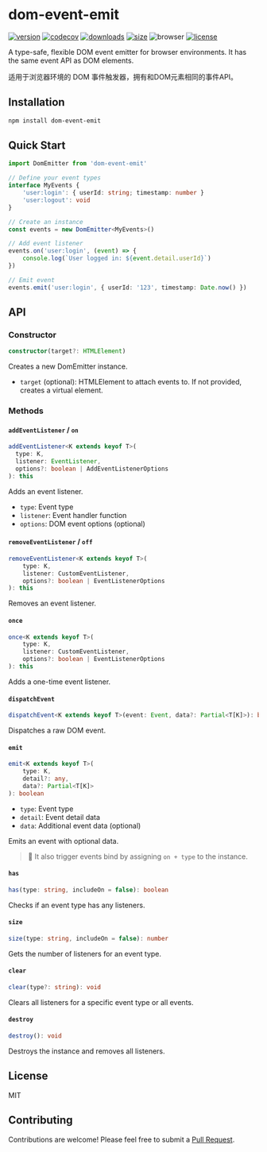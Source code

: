 # dom-event-emit

[![version](https://img.shields.io/npm/v/dom-event-emit?style=flat-square)](https://www.npmjs.com/package/dom-event-emit)
[![codecov](https://codecov.io/gh/Marinerer/jotter/graph/badge.svg?token=G7QXEHCEXW)](https://codecov.io/gh/Marinerer/jotter)
[![downloads](https://img.shields.io/npm/dm/dom-event-emit?style=flat-square)](https://www.npmjs.com/package/dom-event-emit)
[![size](https://img.shields.io/bundlephobia/minzip/dom-event-emit?style=flat-square)](https://bundlephobia.com/package/dom-event-emit)
![browser](https://img.shields.io/badge/Browser-IE9-brightgreen?style=flat-square)
[![license](https://img.shields.io/npm/l/dom-event-emit?style=flat-square)](https://github.com/Marinerer/jotter/blob/main/libs/domEmit)

A type-safe, flexible DOM event emitter for browser environments. It has the same event API as DOM elements.

适用于浏览器环境的 DOM 事件触发器，拥有和DOM元素相同的事件API。

## Installation

```bash
npm install dom-event-emit
```

## Quick Start

```typescript
import DomEmitter from 'dom-event-emit'

// Define your event types
interface MyEvents {
	'user:login': { userId: string; timestamp: number }
	'user:logout': void
}

// Create an instance
const events = new DomEmitter<MyEvents>()

// Add event listener
events.on('user:login', (event) => {
	console.log(`User logged in: ${event.detail.userId}`)
})

// Emit event
events.emit('user:login', { userId: '123', timestamp: Date.now() })
```

## API

### Constructor

```typescript
constructor(target?: HTMLElement)
```

Creates a new DomEmitter instance.

- `target` (optional): HTMLElement to attach events to. If not provided, creates a virtual element.

### Methods

#### `addEventListener` / `on`

```typescript
addEventListener<K extends keyof T>(
  type: K,
  listener: EventListener,
  options?: boolean | AddEventListenerOptions
): this
```

Adds an event listener.

- `type`: Event type
- `listener`: Event handler function
- `options`: DOM event options (optional)

#### `removeEventListener` / `off`

```typescript
removeEventListener<K extends keyof T>(
	type: K,
	listener: CustomEventListener,
	options?: boolean | EventListenerOptions
): this
```

Removes an event listener.

#### `once`

```typescript
once<K extends keyof T>(
	type: K,
	listener: CustomEventListener,
	options?: boolean | EventListenerOptions
): this
```

Adds a one-time event listener.

#### `dispatchEvent`

```typescript
dispatchEvent<K extends keyof T>(event: Event, data?: Partial<T[K]>): boolean
```

Dispatches a raw DOM event.

#### `emit`

```typescript
emit<K extends keyof T>(
	type: K,
	detail?: any,
	data?: Partial<T[K]>
): boolean
```

- `type`: Event type
- `detail`: Event detail data
- `data`: Additional event data (optional)

Emits an event with optional data.

> 🚨 It also trigger events bind by assigning `on + type` to the instance.

#### `has`

```typescript
has(type: string, includeOn = false): boolean
```

Checks if an event type has any listeners.

#### `size`

```typescript
size(type: string, includeOn = false): number
```

Gets the number of listeners for an event type.

#### `clear`

```typescript
clear(type?: string): void
```

Clears all listeners for a specific event type or all events.

#### `destroy`

```typescript
destroy(): void
```

Destroys the instance and removes all listeners.

## License

MIT

## Contributing

Contributions are welcome! Please feel free to submit a [Pull Request](https://github.com/Marinerer/jotter/pulls).
